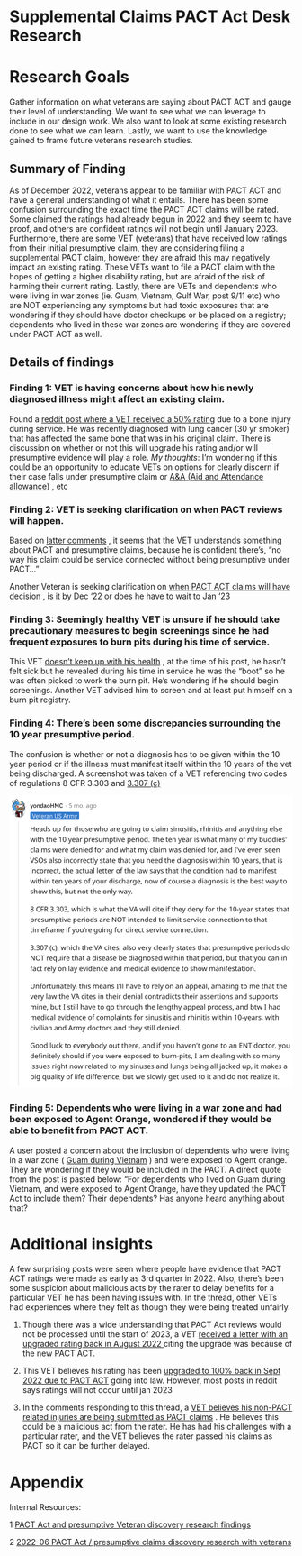 # Supplemental Claims PACT Act Desk Research

# Research Goals
Gather information on what veterans are saying about PACT ACT and gauge their level of understanding. We want to see what we can leverage to include in our design work. We also want to look at some existing research done to see what we can learn. 
Lastly, we want to use the knowledge gained to frame future veterans research studies. 

## Summary of Finding
As of December 2022, veterans appear to be familiar with PACT ACT and have a general understanding of what it entails. There has been some confusion surrounding the exact time the PACT ACT claims will be rated. Some claimed the ratings had already begun in 2022 and they seem to have proof, and others are confident ratings will not begin until January 2023. Furthermore, there are some VET (veterans) that have received low ratings from their initial presumptive claim, they are considering filing a supplemental PACT claim, however they are afraid this may negatively impact an existing rating. These VETs want to file a PACT claim with the hopes of getting a higher disability rating, but are afraid of the risk of harming their current rating. Lastly, there are VETs and dependents who were living in war zones (ie. Guam, Vietnam, Gulf War, post 9/11 etc) who are NOT experiencing any symptoms but had toxic exposures that are wondering if they should have doctor checkups or be placed on a registry; dependents who lived in these war zones are wondering if they are covered under PACT ACT as well.

## Details of findings
### Finding 1: VET is having concerns about how his newly diagnosed illness might affect an existing claim.
Found a  [reddit post where a VET received a 50% rating](https://www.reddit.com/r/VeteransAffairs/comments/zouq60/non_service_connected_cancer/)  due to a bone injury during service. He was recently diagnosed with lung cancer (30 yr smoker) that has affected the same bone that was in his original claim. There is discussion on whether or not this will upgrade his rating and/or will presumptive evidence will play a role.
_My thoughts_: I’m wondering if this could be an opportunity to educate VETs on options for clearly discern if their case falls under presumptive claim or  [A&A (Aid and Attendance allowance)](https://www.va.gov/pension/aid-attendance-housebound/) , etc

### Finding 2: VET is seeking clarification on when PACT reviews will happen.
Based on  [latter comments](https://www.reddit.com/r/VeteransBenefits/comments/zegyyb/pact_clarification/) , it seems that the VET understands something about PACT and presumptive claims, because he is confident there’s, “no way his claim could be service connected without being presumptive under PACT…”

Another Veteran is seeking clarification on  [when PACT ACT claims will have decision](https://www.reddit.com/r/VeteransBenefits/comments/zd5hzg/pact_act_question/) , is it by Dec ‘22 or does he have to wait to Jan ‘23

### Finding 3: Seemingly healthy VET is unsure if he should take precautionary measures to begin screenings since he had frequent exposures to burn pits during his time of service.
This VET  [doesn’t keep up with his health](https://www.reddit.com/r/Veterans/comments/wf7avj/the_pact_act_and_your_va_benefits/) , at the time of his post, he hasn’t felt sick but he revealed during his time in service he was the “boot” so he was often picked to work the burn pit. He’s wondering if he should begin screenings. Another VET advised him to screen and at least put himself on a burn pit registry.

### Finding 4: There’s been some discrepancies surrounding the 10 year presumptive period.
The confusion is whether or not a diagnosis has to be given within the 10 year period or if the illness must manifest itself within the 10 years of the vet being discharged. A screenshot was taken of a VET referencing two codes of regulations 8 CFR 3.303 and  [3.307 (c)](https://www.ecfr.gov/current/title-38/chapter-I/part-3/subpart-A/subject-group-ECFR39056aee4e9ff13/section-3.307) 

![screenshot](https://github.com/department-of-veterans-affairs/va.gov-team/blob/master/products/decision-reviews/Supplemental-Claims/Research/pact-10-year-to-claim-discussion.png)

### Finding 5: Dependents who were living in a war zone and had been exposed to Agent Orange, wondered if they would be able to benefit from PACT ACT.
 A user posted a concern about the inclusion of dependents who were living in a war zone ( [Guam during Vietnam](https://www.reddit.com/r/Veterans/comments/zel8rj/do_you_have_pact_act_questions/) ) and were exposed to Agent orange. They are wondering if they would be included in the PACT. A direct quote from the post is pasted below:
“For dependents who lived on Guam during Vietnam, and were exposed to Agent Orange, have they updated the PACT Act to include them? Their dependents? Has anyone heard anything about that?

# Additional insights
A few surprising posts were seen where people have evidence that PACT ACT ratings were made as early as 3rd quarter in 2022. Also, there’s been some suspicion about malicious acts by the rater to delay benefits for a particular VET he has been having issues with. In the thread, other VETs had experiences where they felt as though they were being treated unfairly.

1. Though there was a wide understanding that PACT Act reviews would not be processed until the start of 2023, a VET  [received a letter with an upgraded rating back in August 2022 ](https://www.reddit.com/r/VeteransBenefits/comments/x489xv/i_was_finally_approved_for_my_claim_at_100_due_to/) citing the upgrade was because of the new PACT ACT.

2. This VET believes his rating has been  [upgraded to 100% back in Sept 2022 due to PACT ACT](https://www.reddit.com/r/VeteransBenefits/comments/x489xv/i_was_finally_approved_for_my_claim_at_100_due_to/)  going into law. However, most posts in reddit says ratings will not occur until jan 2023

3. In the comments responding to this thread, a  [VET believes his non-PACT related injuries are being submitted as PACT claims](https://www.reddit.com/r/VeteransBenefits/comments/z2ssk7/comment/iy6y41s/) . He believes this could be a malicious act from the rater. He has had his challenges with a particular rater, and the VET believes the rater passed his claims as PACT so it can be further delayed. 

# Appendix
Internal Resources: 

1  [PACT Act and presumptive Veteran discovery research findings](https://github.com/department-of-veterans-affairs/va.gov-team/blob/cd9557e3a68a27b2bf37268afb54d5bc0c8d34ed/products/disability/abd-vro/2022-06-PACT-Act-presumptive-veterans/PACT-Act-research-report.md)  

2  [2022-06 PACT Act / presumptive claims discovery research with veterans](https://github.com/department-of-veterans-affairs/va.gov-research-repository/issues/136)  
